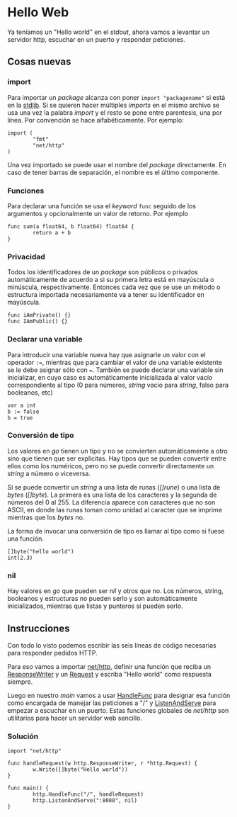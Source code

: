 # Hello Web

Ya teníamos un "Hello world" en el _stdout_, ahora vamos a levantar un
servidor http, escuchar en un puerto y responder peticiones.

## Cosas nuevas

### import

Para importar un _package_ alcanza con poner `import "packagename"` si
está en la [stdlib](https://golang.org/pkg/). Si se quieren hacer
múltiples _imports_ en el mismo archivo se usa una vez la palabra
_import_ y el resto se pone entre parentesis, una por línea. Por
convención se hace alfabéticamente. Por ejemplo:

```golang
import (
        "fmt"
        "net/http"
)
```

Una vez importado se puede usar el nombre del _package_ directamente. En
caso de tener barras de separación, el nombre es el último componente.

### Funciones

Para declarar una función se usa el _keyword_ `func` seguido de los
argumentos y opcionalmente un valor de retorno. Por ejemplo

```golang
func sum(a float64, b float64) float64 {
        return a + b
}
```


### Privacidad

Todos los identificadores de un _package_ son públicos o privados
automáticamente de acuerdo a si su primera letra está en mayúscula o
minúscula, respectivamente. Entonces cada vez que se use un método
o estructura importada necesariamente va a tener su identificador en
mayúscula.

```golang
func iAmPrivate() {}
func IAmPublic() {}
```

### Declarar una variable

Para introducir una variable nueva hay que asignarle un valor con el operador
`:=`, mientras que para cambiar el valor de una variable existente se le
debe asignar sólo con `=`.
También se puede declarar una variable sin inicializar, en cuyo caso es
automáticamente inicializada al valor vacío correspondiente al tipo (0
para números, _string_ vacío para _string_, falso para booleanos, etc)

```golang
var a int
b := false
b = true
```

### Conversión de tipo

Los valores en _go_ tienen un tipo y no se convierten automáticamente a
otro sino que tienen que ser explícitas. Hay tipos que se pueden
convertir entre ellos como los numéricos, pero no se puede convertir
directamente un _string_ a número o viceversa.

Sí se puede convertir un _string_ a una lista de runas (_[]rune_) o una lista
de _bytes_ (_[]byte_). La primera es una lista de los caracteres y la
segunda de números del 0 al 255. La diferencia aparece con caracteres
que no son ASCII, en donde las runas toman como unidad al caracter que
se imprime mientras que los _bytes_ no.

La forma de invocar una conversión de tipo es llamar al tipo como si
fuese una función.

```golang
[]byte("hello world")
int(2.3)
```

### nil

Hay valores en _go_ que pueden ser _nil_ y otros que no. Los números,
string, booleanos y estructuras no pueden serlo y son automáticamente
inicializados, mientras que listas y punteros sí pueden serlo.

## Instrucciones

Con todo lo visto podemos escribir las seis líneas de código
necesarias para responder pedidos HTTP.

Para eso vamos a importar
[net/http](https://golang.org/pkg/net/http/), definir una función que
reciba un
[ResponseWriter](https://golang.org/pkg/net/http/#ResponseWriter) y un
[Request](https://golang.org/pkg/net/http/#Request) y escriba "Hello
world" como respuesta siempre.

Luego en nuestro _main_ vamos a usar
[HandleFunc](https://golang.org/pkg/net/http/#ServeMux.HandleFunc) para
designar esa función como encargada de manejar las peticiones a "/" y
[ListenAndServe](https://golang.org/pkg/net/http/#Server.ListenAndServe)
para empezar a escuchar en un puerto. Estas funciones globales de
_net/http_ son utilitarios para hacer un servidor web sencillo.

### Solución

```golang
import "net/http"

func handleRequest(w http.ResponseWriter, r *http.Request) {
        w.Write([]byte("Hello world"))
}

func main() {
        http.HandleFunc("/", handleRequest)
        http.ListenAndServe(":8080", nil)
}
```
